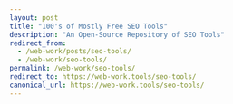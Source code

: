 ```yaml
---
layout: post
title: "100's of Mostly Free SEO Tools"
description: "An Open-Source Repository of SEO Tools"
redirect_from:
  - /web-work/posts/seo-tools/
  - /web-work/seo-tools/
permalink: /web-work/seo-tools/
redirect_to: https://web-work.tools/seo-tools/
canonical_url: https://web-work.tools/seo-tools/
---
```

